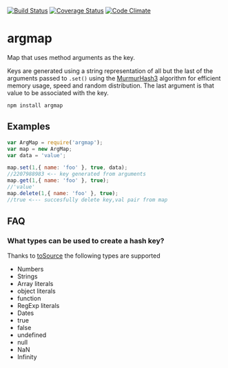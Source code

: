 [![Build Status](https://travis-ci.org/esco/argmap.svg?branch=master)](https://travis-ci.org/esco/argmap) [![Coverage Status](https://coveralls.io/repos/esco/argmap/badge.png)](https://coveralls.io/r/esco/argmap) [![Code Climate](https://codeclimate.com/github/esco/argmap/badges/gpa.svg)](https://codeclimate.com/github/esco/argmap)

argmap
========

Map that uses method arguments as the key.

Keys are generated using a string representation of all but the last of the arguments passed to `.set()` using the [MurmurHash3](http://en.wikipedia.org/wiki/MurmurHash) algorithm for efficient memory usage, speed and random distribution. The last argument is that value to be associated with the key.

```
npm install argmap
```

## Examples

```js
var ArgMap = require('argmap');
var map = new ArgMap;
var data = 'value';

map.set(1,{ name: 'foo' }, true, data);
//2207988983 <-- key generated from arguments
map.get(1,{ name: 'foo' }, true);
//'value'
map.delete(1,{ name: 'foo' }, true);
//true <--- succesfully delete key,val pair from map
```

## FAQ

### What types can be used to create a hash key?

Thanks to [toSource](https://github.com/marcello3d/node-tosource) the following types are supported

* Numbers
* Strings
* Array literals
* object literals
* function
* RegExp literals
* Dates
* true
* false
* undefined
* null
* NaN
* Infinity